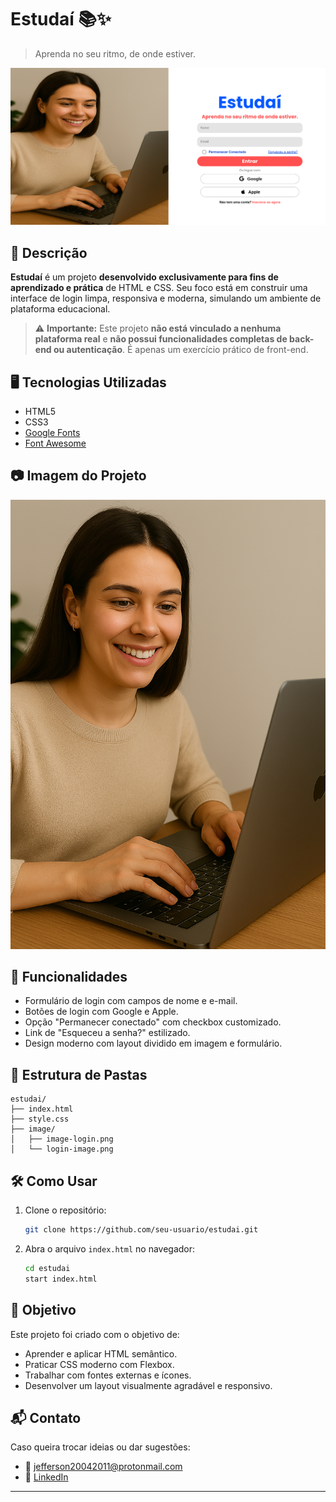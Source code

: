 # Estudaí 📚✨

> Aprenda no seu ritmo, de onde estiver.

![Login Estudaí](./image/login-image.png)
<!-- Cabeçalho do projeto -->

## 📌 Descrição

**Estudaí** é um projeto **desenvolvido exclusivamente para fins de aprendizado e prática** de HTML e CSS. Seu foco está em construir uma interface de login limpa, responsiva e moderna, simulando um ambiente de plataforma educacional.

> ⚠️ **Importante:** Este projeto **não está vinculado a nenhuma plataforma real** e **não possui funcionalidades completas de back-end ou autenticação**. É apenas um exercício prático de front-end.

## 🖥️ Tecnologias Utilizadas

- HTML5  
- CSS3  
- [Google Fonts](https://fonts.google.com/)  
- [Font Awesome](https://fontawesome.com/)

## 📷 Imagem do Projeto

![Preview do Formulário](./image/image-login.png)

## 🚀 Funcionalidades

- Formulário de login com campos de nome e e-mail.  
- Botões de login com Google e Apple.  
- Opção "Permanecer conectado" com checkbox customizado.  
- Link de "Esqueceu a senha?" estilizado.  
- Design moderno com layout dividido em imagem e formulário.

## 📁 Estrutura de Pastas

```
estudai/
├── index.html
├── style.css
├── image/
│   ├── image-login.png
│   └── login-image.png
```

## 🛠️ Como Usar

1. Clone o repositório:
   ```bash
   git clone https://github.com/seu-usuario/estudai.git
   ```

2. Abra o arquivo `index.html` no navegador:
   ```bash
   cd estudai
   start index.html
   ```

## 🎯 Objetivo

Este projeto foi criado com o objetivo de:

- Aprender e aplicar HTML semântico.  
- Praticar CSS moderno com Flexbox.  
- Trabalhar com fontes externas e ícones.  
- Desenvolver um layout visualmente agradável e responsivo.

## 📬 Contato

Caso queira trocar ideias ou dar sugestões:

- 📧 jefferson20042011@protonmail.com  
- 💼 [LinkedIn](https://www.linkedin.com/in/jeffersonmk)

---
